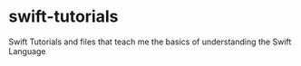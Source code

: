 # swift-tutorials
Swift Tutorials and files that teach me the basics of understanding the Swift Language
